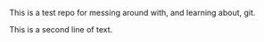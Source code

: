 This is a test repo for messing around with, and learning about, git.

This is a second line of text.